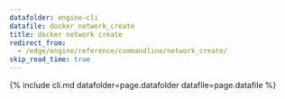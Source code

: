 ```yaml
---
datafolder: engine-cli
datafile: docker_network_create
title: docker network create
redirect_from:
  - /edge/engine/reference/commandline/network_create/
skip_read_time: true
---
```

<!--
Sorry, but the contents of this page are automatically generated from
Docker's source code. If you want to suggest a change to the text that appears
here, you'll need to find the string by searching this repo:

https://github.com/docker/cli
-->
{% include cli.md datafolder=page.datafolder datafile=page.datafile %}
